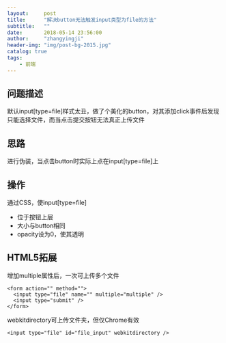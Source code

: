 ```yaml
---
layout:     post
title:      "解决button无法触发input类型为file的方法"
subtitle:   ""
date:       2018-05-14 23:56:00
author:     "zhangyingji"
header-img: "img/post-bg-2015.jpg"
catalog: true
tags:
    - 前端
---
```


## 问题描述

默认input[type=file]样式太丑，做了个美化的button，对其添加click事件后发现只能选择文件，而当点击提交按钮无法真正上传文件

## 思路

进行伪装，当点击button时实际上点在input[type=file]上

## 操作

通过CSS，使input[type=file]
- 位于按钮上层
- 大小与button相同
- opacity设为0，使其透明

## HTML5拓展

增加multiple属性后，一次可上传多个文件

```
<form action="" method="">
  <input type="file" name="" multiple="multiple" />
  <input type="submit" />
</form>
```

webkitdirectory可上传文件夹，但仅Chrome有效

```
<input type="file" id="file_input" webkitdirectory />
```


